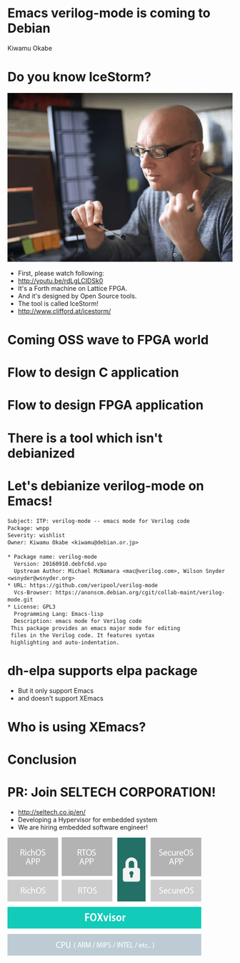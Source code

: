 # Emacs verilog-mode is coming to Debian

Kiwamu Okabe

# Do you know IceStorm?
![background](img/swapforth.png)

* First, please watch following:
* http://youtu.be/rdLgLCIDSk0
* It's a Forth machine on Lattice FPGA.
* And it's designed by Open Source tools.
* The tool is called IceStorm!
* http://www.clifford.at/icestorm/

# Coming OSS wave to FPGA world
# Flow to design C application
# Flow to design FPGA application
# There is a tool which isn't debianized
# Let's debianize verilog-mode on Emacs!

```
Subject: ITP: verilog-mode -- emacs mode for Verilog code
Package: wnpp
Severity: wishlist
Owner: Kiwamu Okabe <kiwamu@debian.or.jp>

* Package name: verilog-mode
  Version: 20160910.debfc6d.vpo
  Upstream Author: Michael McNamara <mac@verilog.com>, Wilson Snyder
<wsnyder@wsnyder.org>
* URL: https://github.com/veripool/verilog-mode
  Vcs-Browser: https://anonscm.debian.org/cgit/collab-maint/verilog-mode.git
* License: GPL3
  Programming Lang: Emacs-lisp
  Description: emacs mode for Verilog code
 This package provides an emacs major mode for editing
 files in the Verilog code. It features syntax
 highlighting and auto-indentation.
```
# dh-elpa supports elpa package

* But it only support Emacs
* and doesn't support XEmacs

# Who is using XEmacs?
# Conclusion
# PR: Join SELTECH CORPORATION!

* http://seltech.co.jp/en/
* Developing a Hypervisor for embedded system
* We are hiring embedded software engineer!

![inline](img/foxvisor_contents01_illsut.png)
